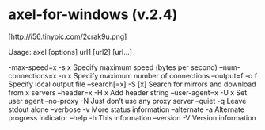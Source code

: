 # axel-for-windows (v.2.4)

[http://i56.tinypic.com/2crak9u.png]

Usage: axel [options] url1 [url2] [url...]

-max-speed=x -s x Specify maximum speed (bytes per second)
–num-connections=x -n x Specify maximum number of connections
–output=f -o f Specify local output file
–search[=x] -S [x] Search for mirrors and download from x servers
–header=x -H x Add header string
–user-agent=x -U x Set user agent
–no-proxy -N Just don’t use any proxy server
–quiet -q Leave stdout alone
–verbose -v More status information
–alternate -a Alternate progress indicator
–help -h This information
–version -V Version information
